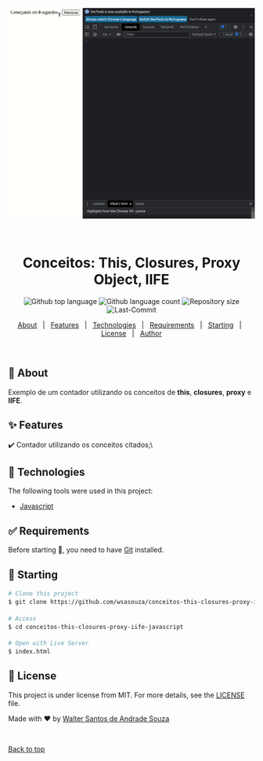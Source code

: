 <div align="center" id="top"> 
  <img src="./conceitos-this.gif" alt="This-Closures-IIFE-ObjetoProxy" />

&#xa0;

  <!-- <a href="https://2thisclosuresiifeobjetoproxy.netlify.app">Demo</a> -->
</div>

<h1 align="center">Conceitos: This, Closures, Proxy Object, IIFE</h1>

<p align="center">
  <img alt="Github top language" src="https://img.shields.io/github/languages/top/wsasouza/conceitos-this-closures-proxy-iife-javascript?color=FAA203">

  <img alt="Github language count" src="https://img.shields.io/github/languages/count/wsasouza/conceitos-this-closures-proxy-iife-javascript?color=FAA203">

  <img alt="Repository size" src="https://img.shields.io/github/repo-size/wsasouza/conceitos-this-closures-proxy-iife-javascript?color=FAA203">

  <img alt="Last-Commit" src="https://img.shields.io/github/last-commit/wsasouza/conceitos-this-closures-proxy-iife-javascript?color=FAA203">

  <!-- <img alt="Github issues" src="https://img.shields.io/github/issues/wsasouza/2-this-closures-iife-objetoproxy?color=FAA203" /> -->

  <!-- <img alt="Github forks" src="https://img.shields.io/github/forks/wsasouza/2-this-closures-iife-objetoproxy?color=56BEB8" /> -->

  <!-- <img alt="Github stars" src="https://img.shields.io/github/stars/wsasouza/2-this-closures-iife-objetoproxy?color=56BEB8" /> -->
</p>

<!-- Status -->

<!-- <h4 align="center">
	🚧  2 This Closures IIFE ObjetoProxy 🚀 Under construction...  🚧
</h4>

<hr> -->

<p align="center">
  <a href="#dart-about">About</a> &#xa0; | &#xa0; 
  <a href="#sparkles-features">Features</a> &#xa0; | &#xa0;
  <a href="#rocket-technologies">Technologies</a> &#xa0; | &#xa0;
  <a href="#white_check_mark-requirements">Requirements</a> &#xa0; | &#xa0;
  <a href="#checkered_flag-starting">Starting</a> &#xa0; | &#xa0;
  <a href="#memo-license">License</a> &#xa0; | &#xa0;
  <a href="https://github.com/wsasouza" target="_blank">Author</a>
</p>

<br>

## :dart: About

Exemplo de um contador utilizando os conceitos de **this**, **closures**, **proxy** e **IIFE**.

## :sparkles: Features

:heavy_check_mark: Contador utilizando os conceitos citados;\

## :rocket: Technologies

The following tools were used in this project:

- [Javascript](https://www.javascript.com/)

## :white_check_mark: Requirements

Before starting :checkered_flag:, you need to have [Git](https://git-scm.com) installed.

## :checkered_flag: Starting

```bash
# Clone this project
$ git clone https://github.com/wsasouza/conceitos-this-closures-proxy-iife-javascript

# Access
$ cd conceitos-this-closures-proxy-iife-javascript

# Open with Live Server
$ index.html

```

## :memo: License

This project is under license from MIT. For more details, see the [LICENSE](LICENSE.md) file.

Made with :heart: by <a href="https://github.com/wsasouza" target="_blank">Walter Santos de Andrade Souza</a>

&#xa0;

<a href="#top">Back to top</a>
